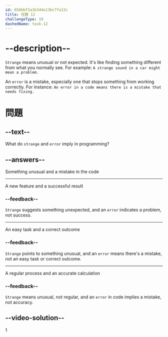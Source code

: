 ```yaml
---
id: 656bbf3a1b344e13bc7fa12c
title: 任務 12
challengeType: 19
dashedName: task-12
---
```


# --description--

`Strange` means unusual or not expected. It's like finding something different from what you normally see. For example: `A strange sound in a car might mean a problem.`

An `error` is a mistake, especially one that stops something from working correctly. For instance: `An error in a code means there is a mistake that needs fixing.`

# 問題

## --text--

What do `strange` and `error` imply in programming?

## --answers--

Something unusual and a mistake in the code

---

A new feature and a successful result

### --feedback--

`Strange` suggests something unexpected, and an `error` indicates a problem, not success.

---

An easy task and a correct outcome

### --feedback--

`Strange` points to something unusual, and an `error` means there's a mistake, not an easy task or correct outcome.

---

A regular process and an accurate calculation

### --feedback--

`Strange` means unusual, not regular, and an `error` in code implies a mistake, not accuracy.

## --video-solution--

1
